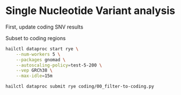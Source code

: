 # Single Nucleotide Variant analysis


First, update coding SNV results

Subset to coding regions
```bash
hailctl dataproc start rye \
    --num-workers 5 \
    --packages gnomad \
    --autoscaling-policy=test-5-200 \
    --vep GRCh38 \
    --max-idle=15m

hailctl dataproc submit rye coding/00_filter-to-coding.py
```

```bash

```